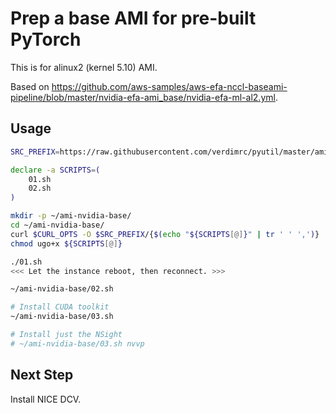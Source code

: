 # Prep a base AMI for pre-built PyTorch <!-- omit in toc -->

This is for alinux2 (kernel 5.10) AMI.

Based on <https://github.com/aws-samples/aws-efa-nccl-baseami-pipeline/blob/master/nvidia-efa-ami_base/nvidia-efa-ml-al2.yml>.

## Usage

```bash
SRC_PREFIX=https://raw.githubusercontent.com/verdimrc/pyutil/master/ami-nvidia-base

declare -a SCRIPTS=(
    01.sh
    02.sh
)

mkdir -p ~/ami-nvidia-base/
cd ~/ami-nvidia-base/
curl $CURL_OPTS -O $SRC_PREFIX/{$(echo "${SCRIPTS[@]}" | tr ' ' ',')}
chmod ugo+x ${SCRIPTS[@]}

./01.sh
<<< Let the instance reboot, then reconnect. >>>

~/ami-nvidia-base/02.sh

# Install CUDA toolkit
~/ami-nvidia-base/03.sh

# Install just the NSight
# ~/ami-nvidia-base/03.sh nvvp
```

## Next Step

Install NICE DCV.
